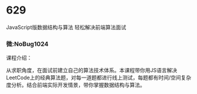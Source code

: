 # 629
JavaScript版数据结构与算法 轻松解决前端算法面试
### 微:NoBug1024 


课程介绍：

从求职角度，在面试前建立自己的算法技术体系。本课程带你用JS语言解决LeetCode上的经典算法题，对每一道题都进行线上测试，每题都有时间/空间复杂度分析。结合前端实际开发情景，带你掌握数据结构与算法。
